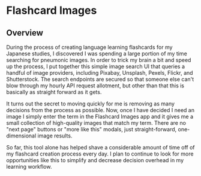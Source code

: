 # Flashcard Images

## Overview

During the process of creating language learning flashcards for my Japanese studies, I discovered I was spending a large portion of my time searching for pneumonic images. In order to trick my brain a bit and speed up the process, I put together this simple image search UI that queries a handful of image providers, including Pixabay, Unsplash, Pexels, Flickr, and Shutterstock. The search endpoints are secured so that someone else can't blow through my hourly API request allotment, but other than that this is basically as straight forward as it gets.

It turns out the secret to moving quickly for me is removing as many decisions from the process as possible. Now, once I have decided I need an image I simply enter the term in the Flashcard Images app and it gives me a small collection of high-quality images that match my term. There are no "next page" buttons or "more like this" modals, just straight-forward, one-dimensional image results.

So far, this tool alone has helped shave a considerable amount of time off of my flashcard creation process every day. I plan to continue to look for more opportunities like this to simplify and decrease decision overhead in my learning workflow.
